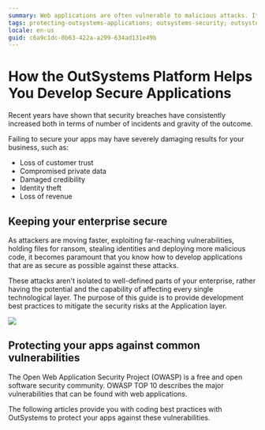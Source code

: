 ```yaml
---
summary: Web applications are often vulnerable to malicious attacks. It is paramount that you develop secure apps. Learn how you can do it with OutSystems Platform.
tags: protecting-outsystems-applications; outsystems-security; outsystems-secure-applications;
locale: en-us
guid: c6a9c1dc-0b63-422a-a299-634ad131e49b
---
```


# How the OutSystems Platform Helps You Develop Secure Applications

Recent years have shown that security breaches have consistently increased both in terms of number of incidents and gravity of the outcome.

Failing to secure your apps may have severely damaging results for your business, such as:

* Loss of customer trust
* Compromised private data
* Damaged credibility
* Identity theft
* Loss of revenue

## Keeping your enterprise secure 

As attackers are moving faster, exploiting far-reaching vulnerabilities, holding files for ransom, stealing identities and deploying more malicious code, it becomes paramount that you know how to develop applications that are as secure as possible against these attacks.

These attacks aren't isolated to well-defined parts of your enterprise, rather having the potential and the capability of affecting every single technological layer. The purpose of this guide is to provide development best practices to mitigate the security risks at the Application layer.

![](images/layers.png)

## Protecting your apps against common vulnerabilities

The Open Web Application Security Project (OWASP) is a free and open software security community. OWASP TOP 10 describes the major vulnerabilities that can be found with web applications.

The following articles provide you with coding best practices with OutSystems to protect your apps against these vulnerabilities.
